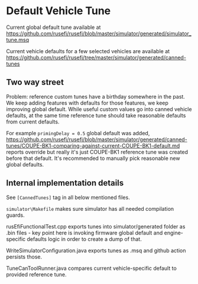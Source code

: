 # Default Vehicle Tune

Current global default tune available at https://github.com/rusefi/rusefi/blob/master/simulator/generated/simulator_tune.msq

Current vehicle defaults for a few selected vehicles are available at https://github.com/rusefi/rusefi/tree/master/simulator/generated/canned-tunes

## Two way street

Problem: reference custom tunes have a birthday somewhere in the past. We keep adding features with defaults for those features, we keep improving global default. While useful custom values go into canned vehicle defaults, at the same time reference tune should take reasonable defaults from current defaults.

For example ``primingDelay = 0.5`` global default was added, https://github.com/rusefi/rusefi/blob/master/simulator/generated/canned-tunes/COUPE-BK1-comparing-against-current-COUPE-BK1-default.md reports override but really it's just COUPE-BK1 reference tune was created before that default. It's recommended to manually pick reasonable new global defaults.

## Internal implementation details

See ``[CannedTunes]`` tag in all below mentioned files.

``simulator\Makefile`` makes sure simulator has all needed compilation guards.

rusEfiFunctionalTest.cpp exports tunes into simulator/generated folder as .bin files - key point here is invoking firmware global default and engine-specific defaults logic in order to create a dump of that.

WriteSimulatorConfiguration.java exports tunes as .msq and github action persists those.

TuneCanToolRunner.java compares current vehicle-specific default to provided reference tune.
